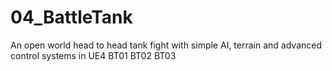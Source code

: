 # 04_BattleTank
An open world head to head tank fight with simple AI, terrain and advanced control systems in UE4
BT01
BT02
BT03

